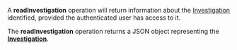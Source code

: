 A **readInvestigation** operation will return information about the [Investigation](#tag/investigations) identified, provided the authenticated user has access to it.

The **readInvestigation** operation returns a JSON object representing the [**Investigation**](#tag/investigations).
